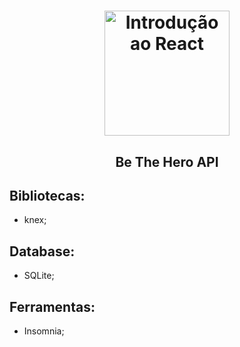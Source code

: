 <h1 align="center">
  <img 
    alt="Introdução ao React" src="https://upload.wikimedia.org/wikipedia/commons/thumb/d/d9/Node.js_logo.svg/1200px-Node.js_logo.svg.png" 
    width="200px"
  />
</h1>
<h2 align="center">
  Be The Hero API
</h2>

## Bibliotecas:
- knex;

## Database:
- SQLite;

## Ferramentas:
- Insomnia;
